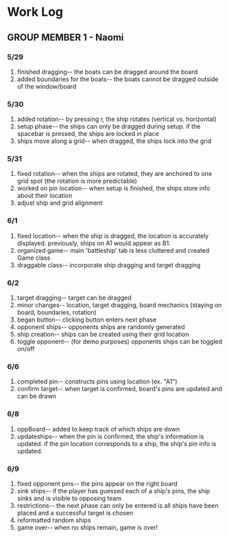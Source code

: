 # Work Log

## GROUP MEMBER 1 - Naomi

### 5/29

1. finished dragging-- the boats can be dragged around the board
2. added boundaries for the boats-- the boats cannot be dragged outside of the window/board

### 5/30

1. added rotation-- by pressing r, the ship rotates (vertical vs. horizontal)
2. setup phase-- the ships can only be dragged during setup. if the spacebar is pressed, the ships are locked in place
3. ships move along a grid-- when dragged, the ships lock into the grid

### 5/31
1. fixed rotation-- when the ships are rotated, they are anchored to one grid spot (the rotation is more predictable)
2. worked on pin location-- when setup is finished, the ships store info about their location
3. adjust ship and grid alignment

### 6/1
1. fixed location-- when the ship is dragged, the location is accurately displayed. previously, ships on A1 would appear as B1.
2. organized game-- main 'battleship' tab is less cluttered and created Game class
3. draggable class-- incorporate ship dragging and target dragging

### 6/2
1. target dragging-- target can be dragged
2. minor changes-- location, target dragging, board mechanics (staying on board, boundaries, rotation)
3. began button-- clicking button enters next phase
4. opponent ships-- opponents ships are randomly generated
5. ship creation-- ships can be created using their grid location
6. toggle opponent-- (for demo purposes) opponents ships can be toggled on/off

### 6/6
1. completed pin-- constructs pins using location (ex. "A1")
2. confirm target-- when target is confirmed, board's pins are updated and can be drawn

### 6/8
1. oppBoard-- added to keep track of which ships are down
2. updateships-- when the pin is confirmed, the ship's information is updated. if the pin location corresponds to a ship, the ship's pin info is updated.

### 6/9
1. fixed opponent pins-- the pins appear on the right board
2. sink ships-- if the player has guessed each of a ship's pins, the ship sinks and is visible to opposing team
3. restrictions-- the next phase can only be entered is all ships have been placed and a successful target is chosen
4. reformatted random ships
5. game over-- when no ships remain, game is over!
